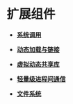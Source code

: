 # 扩展组件<a name="ZH-CN_TOPIC_0000001078204130"></a>

-   **[系统调用](kernel-small-bundles-system.md)**  

-   **[动态加载与链接](kernel-small-bundles-linking.md)**  

-   **[虚拟动态共享库](kernel-small-bundles-share.md)**  

-   **[轻量级进程间通信](kernel-small-bundles-ipc.md)**  

-   **[文件系统](kernel-small-bundles-fs.md)**  


